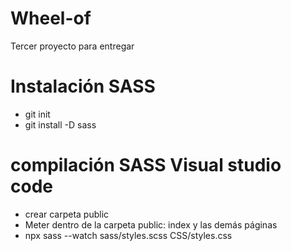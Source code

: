 # Wheel-of
Tercer proyecto para entregar

# Instalación SASS
<ul><li>git init</li><li>git install -D sass</ul>

# compilación SASS Visual studio code
<ul><li>crear carpeta public</li><li>Meter dentro de la carpeta public: index y las demás páginas</li><li>npx sass --watch sass/styles.scss CSS/styles.css</li></ul>
